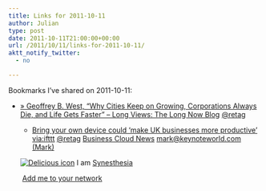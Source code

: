 ```yaml
---
title: Links for 2011-10-11
author: Julian
type: post
date: 2011-10-11T21:00:00+00:00
url: /2011/10/11/links-for-2011-10-11/
aktt_notify_twitter:
  - no

---
```

Bookmarks I&#8217;ve shared on 2011-10-11:

  * [&raquo; Geoffrey B. West, &ldquo;Why Cities Keep on Growing, Corporations Always Die, and Life Gets Faster&rdquo; &#8211; Long Views: The Long Now Blog][1] 
    [@retag][2] </li> 
    
      * [Bring your own device could &#8216;make UK businesses more productive&rsquo;][3] 
        [via:ifttt][4]  [@retag][5]  [Business Cloud News][6] [mark@keynoteworld.com (Mark)][7] </li> </ul> 
        
        <p class="deliciouslink">
          <a href="https://del.icio.us/synesthesia" title="See all my bookmarks on del.icio.us"><img src="https://www.synesthesia.co.uk/images/deliciousicon.jpg" alt="Delicious icon" /></a>&nbsp;I am <a href="https://del.icio.us/synesthesia" title="See all my bookmarks on del.icio.us">Synesthesia</a>
        </p>
        
        <p class="deliciouslink">
          <a href="https://del.icio.us/network?add=synesthesia" title="Add me to your del.icio.us network"><img src="https://www.synesthesia.co.uk/images/add.gif" alt="" /></a>&nbsp;<a href="https://del.icio.us/network?add=synesthesia" title="Add me to your del.icio.us network">Add me to your network</a>
        </p>

 [1]: https://blog.longnow.org/2011/07/26/geoffrey-b-west-%E2%80%9Cwhy-cities-keep-on-growing-corporations-always-die-and-life-gets-faster%E2%80%9D
 [2]: https://www.delicious.com/synesthesia/%40retag
 [3]: https://www.businesscloudnews.com/mobile-cloud/594-bring-your-own-device-could-improve-productivity.html?utm_source=feedburner&utm_medium=feed&utm_campaign=Feed:+BusinessCloudNews+(Business+Cloud+News+RSS+updates)
 [4]: https://www.delicious.com/synesthesia/via%3Aifttt
 [5]: https://www.delicious.com/synesthesia/+%40retag
 [6]: https://www.delicious.com/synesthesia/+Business+Cloud+News
 [7]: https://www.delicious.com/synesthesia/mark%40keynoteworld.com+%28Mark%29